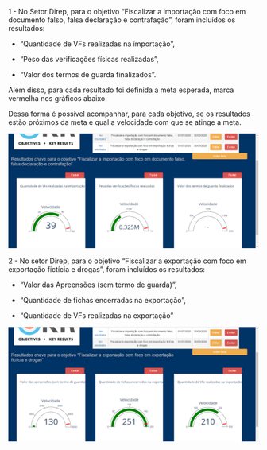 1 - No Setor Direp, para o objetivo “Fiscalizar a importação com foco em 
documento falso, falsa declaração e contrafação”, foram incluídos os 
resultados: 

- “Quantidade de VFs realizadas na importação”, 

- “Peso das verificações físicas realizadas”,

- “Valor dos termos de guarda finalizados”.

Além disso, para cada resultado foi definida a meta esperada, marca 
vermelha nos gráficos abaixo.

Dessa forma é possível acompanhar, para cada objetivo, se os resultados 
estão próximos da meta e qual a velocidade com que se atinge a meta. 

![Painel OKR](../../images/OKRb1.png)


2 - No setor Direp, para o objetivo “Fiscalizar a exportação com foco 
em exportação fictícia e drogas”,  foram incluídos os resultados:

- “Valor das Apreensões (sem termo de guarda)”,

- “Quantidade de fichas encerradas na exportação”,

- “Quantidade de VFs realizadas na exportação”

![Painel OKR](../../images/OKRb2.png)